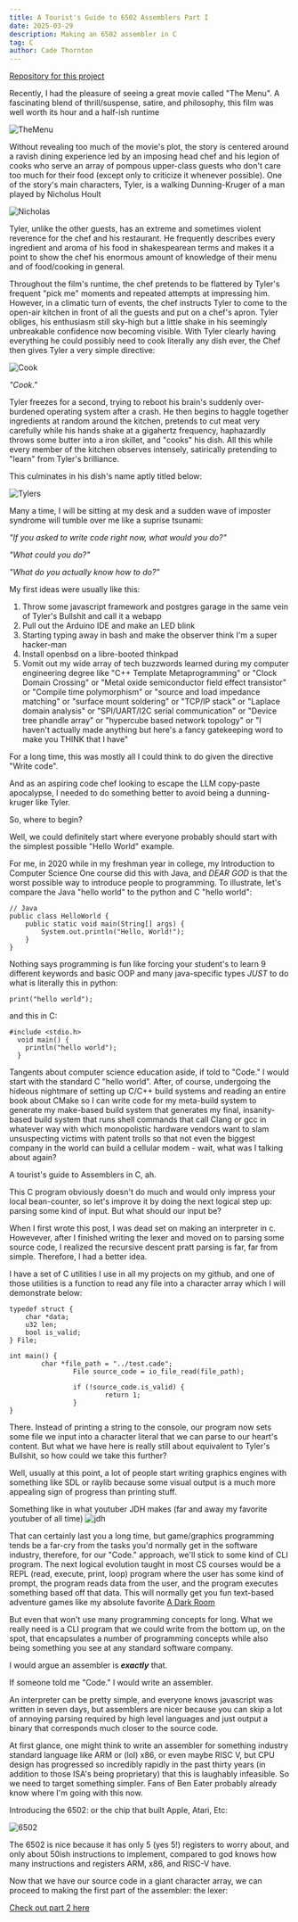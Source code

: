 ```yaml
---
title: A Tourist's Guide to 6502 Assemblers Part I
date: 2025-03-29
description: Making an 6502 assembler in C
tag: C
author: Cade Thornton
---
```


[Repository for this project](https://github.com/cade-th/assembler_c)

Recently, I had the pleasure of seeing a great movie called "The Menu". A fascinating blend of thrill/suspense, satire, and philosophy, this film was well worth its hour and a half-ish runtime

![TheMenu](../../resources/theMenu.jpeg)

Without revealing too much of the movie's plot, the story is centered around a ravish dining experience led by an imposing head chef and his legion of cooks who serve an array of pompous upper-class guests who don't care too much for their food (except only to criticize it whenever possible).
One of the story's main characters, Tyler, is a walking Dunning-Kruger of a man played by Nicholus Hoult

![Nicholas](../../resources/nicholas.jpeg)

Tyler, unlike the other guests, has an extreme and sometimes violent reverence for the chef and his restaurant. He frequently describes every ingredient and aroma of his food in shakespearean terms and makes it a point to show the chef his enormous amount of knowledge of their menu and of food/cooking in general.  

Throughout the film's runtime, the chef pretends to be flattered by Tyler's frequent "pick me" moments and repeated attempts at impressing him. However, in a climatic turn of events, the chef instructs Tyler to come to the open-air kitchen in front of all the guests and put on a chef's apron. Tyler obliges, his enthusiasm still sky-high but a little shake in his seemingly unbreakable confidence now becoming visible. With Tyler clearly having everything he could possibly need to cook literally any dish ever, the Chef then gives Tyler a very simple directive:


![Cook](../../resources/cook.jpeg)

*"Cook."*

Tyler freezes for a second, trying to reboot his brain's suddenly over-burdened operating system after a crash. He then begins to haggle together ingredients at random around the kitchen, pretends to cut meat very carefully while his hands shake at a gigahertz frequency, haphazardly throws some butter into a iron skillet, and "cooks" his dish. All this while every member of the kitchen observes intensely, satirically pretending to "learn" from Tyler's brilliance.  

This culminates in his dish's name aptly titled below:

![Tylers](../../resources/tyler's.jpeg)

Many a time, I will be sitting at my desk and a sudden wave of imposter syndrome will tumble over me like a suprise tsunami:

*"If you asked to write code right now, what would you do?"*

*"What could you do?"*

*"What do you actually know how to do?"*

My first ideas were usually like this:

1. Throw some javascript framework and postgres garage in the same vein of Tyler's Bullshit and call it a webapp
2. Pull out the Arduino IDE and make an LED blink
3. Starting typing away in bash and make the observer think I'm a super hacker-man
4. Install openbsd on a libre-booted thinkpad
5. Vomit out my wide array of tech buzzwords learned during my computer engineering degree like "C++ Template Metaprogramming" or "Clock Domain Crossing" or "Metal oxide semiconductor field effect transistor" or "Compile time polymorphism" or "source and load impedance matching" or "surface mount soldering" or "TCP/IP stack" or "Laplace domain analysis" or "SPI/UART/I2C serial communication" or "Device tree phandle array" or "hypercube based network topology" or "I haven't actually made anything but here's a fancy gatekeeping word to make you THINK that I have"

For a long time, this was mostly all I could think to do given the directive "Write code". 

And as an aspiring code chef looking to escape the LLM copy-paste apocalypse, I needed to do something better to avoid being a dunning-kruger like Tyler.

So, where to begin?

Well, we could definitely start where everyone probably should start with the simplest possible "Hello World" example. 

For me, in 2020 while in my freshman year in college, my Introduction to Computer Science One course did this with Java, and *DEAR GOD* is that the worst possible way to introduce people to programming. To illustrate, let's compare the Java "hello world" to the python and C "hello world":

```
// Java
public class HelloWorld {
    public static void main(String[] args) {
        System.out.println("Hello, World!");
    }
}
```

Nothing says programming is fun like forcing your student's to learn 9 different keywords and basic OOP and many java-specific types *JUST* to do what is literally this in python:

```
print("hello world");
```

and this in C:
```
#include <stdio.h>
  void main() {
    println("hello world");
  }
```

Tangents about computer science education aside, if told to "Code." I would start with the standard C "hello world". After, of course, undergoing the hideous nightmare of setting up C/C++ build systems and reading an entire book about CMake so I can write code for my meta-build system to generate my make-based build system that generates my final, insanity-based build system that runs shell commands that call Clang or gcc in whatever way with which monopolistic hardware vendors want to slam unsuspecting victims with patent trolls so that not even the biggest company in the world can build a cellular modem - wait, what was I talking about again?

A tourist's guide to Assemblers in C, ah.

This C program obviously doesn't do much and would only impress your local bean-counter, so let's improve it by doing the next logical step up: parsing some kind of input. But what should our input be? 

When I first wrote this post, I was dead set on making an interpreter in c. Howevever, after I finished writing the lexer and moved on to parsing some source code, I realized the recursive descent pratt parsing is far, far from simple. Therefore, I had a better idea. 

I have a set of C utilities I use in all my projects on my github, and one of those utilities is a function to read any file into a character array which I will demonstrate below:

```
typedef struct {
    char *data;
    u32 len;
    bool is_valid;
} File;

int main() {
        char *file_path = "../test.cade";
                File source_code = io_file_read(file_path);		

                if (!source_code.is_valid) {
                        return 1;
                }
}
```

There. Instead of printing a string to the console, our program now sets some file we input into a character literal that we can parse to our heart's content.
But what we have here is really still about equivalent to Tyler's Bullshit, so how could we take this further?

Well, usually at this point, a lot of people start writing graphics engines with something like SDL or raylib because some visual output is a much more appealing sign of progress than printing stuff.

Something like in what youtuber JDH makes (far and away my favorite youtuber of all time)
![jdh](../../resources/jdh.jpeg)

That can certainly last you a long time, but game/graphics programming tends be a far-cry from the tasks you'd normally get in the software industry, therefore, for our "Code." approach, we'll stick to some kind of CLI program.
The next logical evolution taught in most CS courses would be a REPL (read, execute, print, loop) program where the user has some kind of prompt, the program reads data from the user, and the program executes something based off that data. This will normally get you fun text-based adventure games like my absolute favorite [A Dark Room](https://www.google.com/url?sa=t&source=web&rct=j&opi=89978449&url=https://adarkroom.doublespeakgames.com/&ved=2ahUKEwi2yrvZv7CMAxWiLtAFHch_AWoQFnoECAoQAQ&usg=AOvVaw0BNnJzQXsfTgf3psPTQY_z)

But even that won't use many programming concepts for long. What we really need is a CLI program that we could write from the bottom up, on the spot, that encapsulates a number of programming concepts while also being something you see at any standard software company. 

I would argue an assembler is ***exactly*** that.

If someone told me "Code." I would write an assembler.

An interpreter can be pretty simple, and everyone knows javascript was written in seven days, but assemblers are nicer because you can skip a lot of annoying parsing required by high level languages and just output a binary that corresponds much closer to the source code.

At first glance, one might think to write an assembler for something industry standard language like ARM or (lol) x86, or even maybe RISC V, but CPU design has progressed so incredibly rapidly in the past thirty years (in addition to those ISA's being proprietary) that this is laughably infeasible. So we need to target something simpler. Fans of Ben Eater probably already know where I'm going with this now. 

Introducing the 6502: or the chip that built Apple, Atari, Etc:

![6502](../../resources/6502.jpg)


The 6502 is nice because it has only 5 (yes 5!) registers to worry about, and only about 50ish instructions to implement, compared to god knows how many instructions and registers ARM, x86, and RISC-V have.

Now that we have our source code in a giant character array, we can proceed to making the first part of the assembler: the lexer:

[Check out part 2 here](cadethornton.com/posts/assemblers_p2)

